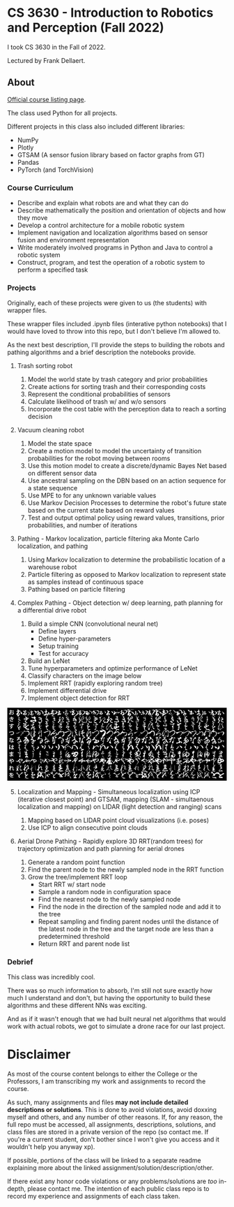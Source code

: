 # CS 3630 - Introduction to Robotics and Perception (Fall 2022)
I took CS 3630 in the Fall of 2022.

Lectured by Frank Dellaert.

## About
[Official course listing page](https://oscar.gatech.edu/bprod/bwckctlg.p_disp_course_detail?cat_term_in=201308&subj_code_in=CS&crse_numb_in=3630).

The class used Python for all projects. 

Different projects in this class also included different libraries:
- NumPy
- Plotly
- GTSAM (A sensor fusion library based on factor graphs from GT)
- Pandas
- PyTorch (and TorchVision)

### Course Curriculum
- Describe and explain what robots are and what they can do
- Describe mathematically the position and orientation of objects and how they move
- Develop a control architecture for a mobile robotic system
- Implement navigation and localization algorithms based on sensor fusion and environment representation
- Write moderately involved programs in Python and Java to control a robotic system
- Construct, program, and test the operation of a robotic system to perform a specified task

### Projects
Originally, each of these projects were given to us (the students) with wrapper files. 

These wrapper files included .ipynb files (interative python notebooks) that I would have loved to throw into this repo, but I don't believe I'm allowed to. 

As the next best description, I'll provide the steps to building the robots and pathing algorithms and a brief description the notebooks provide.

1. Trash sorting robot
    1. Model the world state by trash category and prior probabilities
    2. Create actions for sorting trash and their corresponding costs
    3. Represent the conditional probabilities of sensors
    4. Calculate likelihood of trash w/ and w/o sensors
    5. Incorporate the cost table with the perception data to reach a sorting decision

2. Vacuum cleaning robot
    1. Model the state space
    2. Create a motion model to model the uncertainty of transition probabilities for the robot moving between rooms
    3. Use this motion model to create a discrete/dynamic Bayes Net based on different sensor data
    4. Use ancestral sampling on the DBN based on an action sequence for a state sequence
    5. Use MPE to for any unknown variable values
    6. Use Markov Decision Processes to determine the robot's future state based on the current state based on reward values
    7. Test and output optimal policy using reward values, transitions, prior probabilities, and number of iterations

3. Pathing - Markov localization, particle filtering aka Monte Carlo localization, and pathing
    1. Using Markov localization to determine the probabilistic location of a warehouse robot
    2. Particle filtering as opposed to Markov localization to represent state as samples instead of continuous space
    3. Pathing based on particle filtering

4. Complex Pathing - Object detection w/ deep learning, path planning for a differential drive robot
    1. Build a simple CNN (convolutional neural net)
       - Define layers
       - Define hyper-parameters
       - Setup training
       - Test for accuracy
    2. Build an LeNet
    3. Tune hyperparameters and optimize performance of LeNet
    4. Classify characters on the image below
    5. Implement RRT (rapidly exploring random tree)
    6. Implement differential drive
    7. Implement object detection for RRT

  ![Hiragana Sheet](https://github.com/d-lee-te/CS-3630/blob/4cd5b622da4223d58d006a0816ceac23f81d81c2/hiraganasheet.png)
  
    

5. Localization and Mapping - Simultaneous localization using ICP (iterative closest point) and GTSAM, mapping (SLAM - simultaenous localization and mapping) on LIDAR (light detection and ranging) scans
    1. Mapping based on LIDAR point cloud visualizations (i.e. poses)
    2. Use ICP to align consecutive point clouds

6. Aerial Drone Pathing - Rapidly explore 3D RRT(random trees) for trajectory optimization and path planning for aerial drones
   1. Generate a random point function
   2. Find the parent node to the newly sampled node in the RRT function
   3. Grow the tree/implement RRT loop
      - Start RRT w/ start node
      - Sample a random node in configuration space
      - Find the nearest node to the newly sampled node
      - Find the node in the direction of the sampled node and add it to the tree
      - Repeat sampling and finding parent nodes until the distance of the latest node in the tree and the target node are less than a predetermined threshold
      - Return RRT and parent node list

### Debrief

This class was incredibly cool. 

There was so much information to absorb, I'm still not sure exactly how much I understand and don't, but having the opportunity to build these algorithms and these different NNs was exciting. 

And as if it wasn't enough that we had built neural net algorithms that would work with actual robots, we got to simulate a drone race for our last project. 

# Disclaimer
As most of the course content belongs to either the College or the Professors, I am transcribing my work and assignments to record the course.

As such, many assignments and files **may not include detailed descriptions or solutions**. This is done to avoid violations, avoid doxxing myself and others, and any number of other reasons. If, for any reason, the full repo must be accessed, all assignments, descriptions, solutions, and class files are stored in a private version of the repo (so contact me. If you're a current student, don't bother since I won't give you access and it wouldn't help you anyway xp).

If possible, portions of the class will be linked to a separate readme explaining more about the linked assignment/solution/description/other.

If there exist any honor code violations or any problems/solutions are *too* in-depth, please contact me. The intention of each public class repo is to record my experience and assignments of each class taken.

